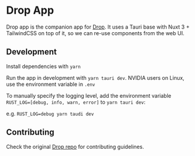 # Drop App

Drop app is the companion app for [Drop](https://github.com/Drop-OSS/drop). It uses a Tauri base with Nuxt 3 + TailwindCSS on top of it, so we can re-use components from the web UI.

## Development

Install dependencies with `yarn`

Run the app in development with `yarn tauri dev`. NVIDIA users on Linux, use the environment variable in `.env`

To manually specify the logging level, add the environment variable `RUST_LOG=[debug, info, warn, error]` to `yarn tauri dev`:

e.g. `RUST_LOG=debug yarn taudi dev`

## Contributing
Check the original [Drop repo](https://github.com/Drop-OSS/drop/blob/main/CONTRIBUTING.md) for contributing guidelines. 